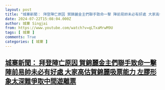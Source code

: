 ```yaml
---
layout: post
title: "城寨新聞： 拜登陣亡原因 賀錦麗金主們聯手致命一擊 陣前易帥未必有好處 大家高估賀錦麗吸票能力 左膠形象太深難爭取中間遊離票"
date: 2024-07-22T15:08:04.000Z
author: 城寨 Singjai
from: https://www.youtube.com/watch?v=qLTxaMrwM9U
tags: [ 城寨 ]
comments: True
categories: [ 城寨 ]
---
```

<!--1721660884000-->
[城寨新聞： 拜登陣亡原因 賀錦麗金主們聯手致命一擊 陣前易帥未必有好處 大家高估賀錦麗吸票能力 左膠形象太深難爭取中間遊離票](https://www.youtube.com/watch?v=qLTxaMrwM9U)
------

<div>

</div>
